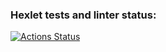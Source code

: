 ### Hexlet tests and linter status:
[![Actions Status](https://github.com/ArtiomPestov20/java-project-61/actions/workflows/hexlet-check.yml/badge.svg)](https://github.com/ArtiomPestov20/java-project-61/actions)